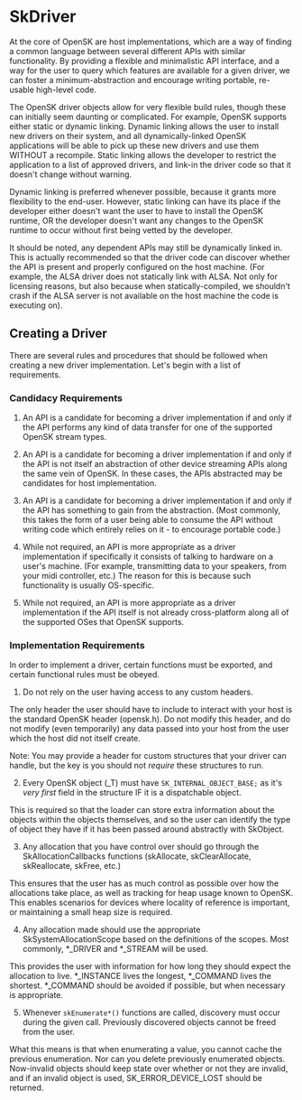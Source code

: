 SkDriver
=========

At the core of OpenSK are host implementations, which are a way of finding a
common language between several different APIs with similar functionality.
By providing a flexible and minimalistic API interface, and a way for the user
to query which features are available for a given driver, we can foster a
minimum-abstraction and encourage writing portable, re-usable high-level code.

The OpenSK driver objects allow for very flexible build rules, though these can
initially seem daunting or complicated. For example, OpenSK supports either
static or dynamic linking. Dynamic linking allows the user to install new
drivers on their system, and all dynamically-linked OpenSK applications will be
able to pick up these new drivers and use them WITHOUT a recompile. Static
linking allows the developer to restrict the application to a list of approved
drivers, and link-in the driver code so that it doesn't change without warning.

Dynamic linking is preferred whenever possible, because it grants more
flexibility to the end-user. However, static linking can have its place if the
developer either doesn't want the user to have to install the OpenSK runtime,
OR the developer doesn't want any changes to the OpenSK runtime to occur without
first being vetted by the developer.

It should be noted, any dependent APIs may still be dynamically linked in. This
is actually recommended so that the driver code can discover whether the API is
present and properly configured on the host machine. (For example, the ALSA
driver does not statically link with ALSA. Not only for licensing reasons, but
also because when statically-compiled, we shouldn't crash if the ALSA server
is not available on the host machine the code is executing on).

Creating a Driver
-----------------

There are several rules and procedures that should be followed when creating a
new driver implementation. Let's begin with a list of requirements.

### Candidacy Requirements

1. An API is a candidate for becoming a driver implementation if and only if the
   API performs any kind of data transfer for one of the supported OpenSK stream
   types.

2. An API is a candidate for becoming a driver implementation if and only if the
   API is not itself an abstraction of other device streaming APIs along the
   same vein of OpenSK. In these cases, the APIs abstracted may be candidates
   for host implementation.

3. An API is a candidate for becoming a driver implementation if and only if the
   API has something to gain from the abstraction. (Most commonly, this takes
   the form of a user being able to consume the API without writing code which
   entirely relies on it - to encourage portable code.)

4. While not required, an API is more appropriate as a driver implementation if
   specifically it consists of talking to hardware on a user's machine. (For
   example, transmitting data to your speakers, from your midi controller, etc.)
   The reason for this is because such functionality is usually OS-specific.

5. While not required, an API is more appropriate as a driver implementation if
   the API itself is not already cross-platform along all of the supported OSes
   that OpenSK supports.

### Implementation Requirements

In order to implement a driver, certain functions must be exported, and certain
functional rules must be obeyed.

1. Do not rely on the user having access to any custom headers.

The only header the user should have to include to interact with your host is
the standard OpenSK header (opensk.h). Do not modify this header, and do not
modify (even temporarily) any data passed into your host from the user which
the host did not itself create.

Note: You may provide a header for custom structures that your driver can
handle, but the key is you should not _require_ these structures to run.

2. Every OpenSK object (<ObjectType>\_T) must have `SK_INTERNAL_OBJECT_BASE;` as
   it's _very first_ field in the structure IF it is a dispatchable object.

This is required so that the loader can store extra information about the
objects within the objects themselves, and so the user can identify the type of
object they have if it has been passed around abstractly with SkObject.

3. Any allocation that you have control over should go through the
   SkAllocationCallbacks functions (skAllocate, skClearAllocate, skReallocate,
   skFree, etc.)

This ensures that the user has as much control as possible over how the
allocations take place, as well as tracking for heap usage known to OpenSK.
This enables scenarios for devices where locality of reference is important,
or maintaining a small heap size is required.

4. Any allocation made should use the appropriate SkSystemAllocationScope based
   on the definitions of the scopes. Most commonly, \*\_DRIVER and \*\_STREAM
   will be used.

This provides the user with information for how long they should expect the
allocation to live. \*\_INSTANCE lives the longest, \*\_COMMAND lives the
shortest. \*\_COMMAND should be avoided if possible, but when necessary is
appropriate.

5. Whenever `skEnumerate*()` functions are called, discovery must occur during
   the given call. Previously discovered objects cannot be freed from the user.

What this means is that when enumerating a value, you cannot cache the previous
enumeration. Nor can you delete previously enumerated objects. Now-invalid
objects should keep state over whether or not they are invalid, and if an
invalid object is used, SK_ERROR_DEVICE_LOST should be returned.
